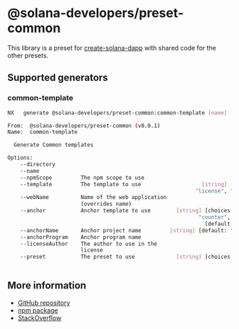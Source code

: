 # @solana-developers/preset-common

This library is a preset for [create-solana-dapp](https://npm.im/create-solana-dapp) with shared code for the other
presets.

## Supported generators

### common-template

```bash
NX   generate @solana-developers/preset-common:common-template [name] [options,...]

From:  @solana-developers/preset-common (v0.0.1)
Name:  common-template

  Generate Common templates

Options:
    --directory                                                        [string]
    --name                                                             [string]
    --npmScope         The npm scope to use                            [string]
    --template         The template to use                   [string] [choices:
                                                           "license", "readme"]
    --webName          Name of the web application                     [string]
                       (overrides name)
    --anchor           Anchor template to use        [string] [choices: "none",
                                                            "counter", "basic"]
                                                              [default: "none"]
    --anchorName       Anchor project name         [string] [default: "anchor"]
    --anchorProgram    Anchor program name                             [string]
    --licenseAuthor    The author to use in the                        [string]
                       license
    --preset           The preset to use             [string] [choices: "next",
                                                                       "react"]
```

## More information

- [GitHub repository](https://github.com/solana-developers/create-solana-dapp)
- [npm package](https://npm.im/create-solana-dapp)
- [StackOverflow](https://solana.stackexchange.com/questions/tagged/create-solana-dapp)

